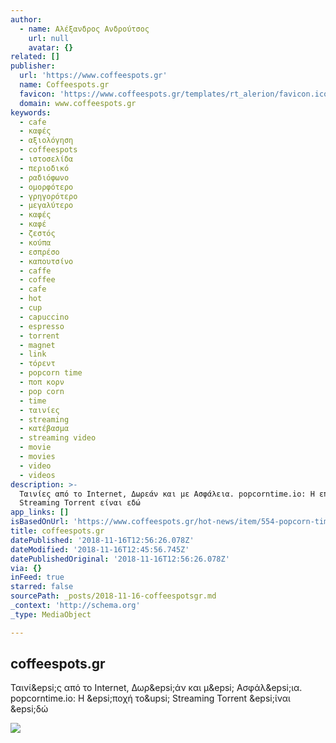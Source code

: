 ```yaml
---
author:
  - name: Αλέξανδρος Ανδρούτσος
    url: null
    avatar: {}
related: []
publisher:
  url: 'https://www.coffeespots.gr'
  name: Coffeespots.gr
  favicon: 'https://www.coffeespots.gr/templates/rt_alerion/favicon.ico'
  domain: www.coffeespots.gr
keywords:
  - cafe
  - καφές
  - αξιολόγηση
  - coffeespots
  - ιστοσελίδα
  - περιοδικό
  - ραδιόφωνο
  - ομορφότερο
  - γρηγορότερο
  - μεγαλύτερο
  - καφές
  - καφέ
  - ζεστός
  - κούπα
  - εσπρέσο
  - καπουτσίνο
  - caffe
  - coffee
  - cafe
  - hot
  - cup
  - capuccino
  - espresso
  - torrent
  - magnet
  - link
  - τόρεντ
  - popcorn time
  - ποπ κορν
  - pop corn
  - time
  - ταινίες
  - streaming
  - κατέβασμα
  - streaming video
  - movie
  - movies
  - video
  - videos
description: >-
  Ταινίες από το Internet, Δωρεάν και με Ασφάλεια. popcorntime.io: Η εποχή του
  Streaming Torrent είναι εδώ
app_links: []
isBasedOnUrl: 'https://www.coffeespots.gr/hot-news/item/554-popcorn-time'
title: coffeespots.gr
datePublished: '2018-11-16T12:56:26.078Z'
dateModified: '2018-11-16T12:45:56.745Z'
datePublishedOriginal: '2018-11-16T12:56:26.078Z'
via: {}
inFeed: true
starred: false
sourcePath: _posts/2018-11-16-coffeespotsgr.md
_context: 'http://schema.org'
_type: MediaObject

---
```

<article style=""><h1>coffeespots.gr</h1><p>Ταινί&amp;epsi;ς από το Internet, Δωρ&amp;epsi;άν και μ&amp;epsi; Ασφάλ&amp;epsi;ια. popcorntime.io: Η &amp;epsi;ποχή το&amp;upsi; Streaming Torrent &amp;epsi;ίναι &amp;epsi;δώ</p><img src="https://www.coffeespots.gr/media/k2/items/cache/16e33b8fd7ad7ca58b03c6bbca1f0b81_XL.jpg" /></article>